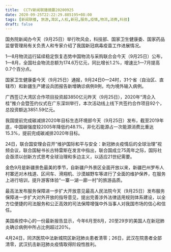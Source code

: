 ```yaml
---
title:  CCTV新闻联播摘要20200925
date: 2020-09-25T22:22:29.885195+08:00
tags: [新闻联播, 旅游,湾区,人权,新冠,服务,疫情,物流,消费,科技]
draft: false
---
```


国务院新闻办今天（9月25日）举行吹风会，<span class="keywords_fund">科技</span>部、国家卫生健康委、国家药品监督管理局有关负责人和专家介绍了我国<span class="keywords_content">新冠</span>病毒疫苗工作进展情况。

1—8月<span class="keywords_fund">物流</span>运行延续稳定恢复态势中国<span class="keywords_fund">物流</span>与采购联合会今天（9月25日）公布，1—8月，全国社会<span class="keywords_fund">物流</span>总额为174.6万亿元，同比增长1.2%，增速比1—7月提高0.7个百分点。

国家卫生健康委今天（9月25日）通报，9月24日0—24时，31个省（自治区、直辖市）和新疆生产建设兵团报告新增确诊病例8例，均为境外输入病例。

广西签订大<span class="keywords_fund">湾区</span>合作项目投资超3850亿元昨天（9月25日），2020年“湾企入桂”推介会暨签约仪式在广东深圳举行，本次活动线上线下共签约合作项目92个，总投资额达3851.59亿元。

我国提前完成碳减排2020年目标生态环境部今天（9月25日）发布，截至2019年底，中国碳强度较2005年降低约48.1%，非化石能源占一次能源<span class="keywords_fund">消费</span>比重达15.3%，提前完成碳减排2020年目标。

24日，联合国安理会召开“维护国际和平与安全：<span class="keywords_content">新冠</span>肺炎<span class="keywords_content">疫情</span>后的全球治理”视频会议，联合国秘书长古特雷斯在发言中指出，联合国成立75周年之际，国际社会亟须以创新方式思考全球治理和多边主义，以适应21世纪需要。

金色9月是新疆景色最美的季节，自新疆户外景区全面开放以来，新疆巴州罗布人村寨还对木栈道、区间车、滑翔机、沙漠越野车等进行了全面的维护保养，在<span class="keywords_fund">服务</span>上进行培训，提升游客体验“一寨一湖一廊一村”的<span class="keywords_fund">旅游</span>品质。

最高法发布<span class="keywords_fund">服务</span>保障进一步扩大开放意见最高人民法院今天（9月25日）发布<span class="keywords_fund">服务</span>保障进一步扩大对外开放的指导意见，提出完善涉外法律适用规则体系建设，以全方位便捷的司法<span class="keywords_fund">服务</span>和公正高效的司法保障增强中外当事人对我国市场的信心和信任。

美国疾控中心的一份最新报告显示，今年6月至8月，20至29岁的美国人在<span class="keywords_content">新冠</span>肺炎确诊病例中所占比例超过20%。

4月24日，同济医院中法新城院区<span class="keywords_content">新冠</span>肺炎患者清零；26日，武汉在院患者全部清零，武汉抗击<span class="keywords_content">新冠</span>肺炎<span class="keywords_content">疫情</span>取得阶段性胜利。
